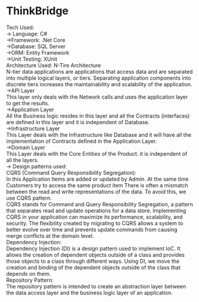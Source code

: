 # ThinkBridge

Tech Used: \
-> Language: C# \
     ->Framework: .Net Core\
->Database: SQL Server\
->ORM: Entity Framework\
->Unit Testing: XUnit \
Architecture Used:
    N-Tire Architecture\
	N-tier data applications are applications that access data and are separated into multiple logical layers, or tiers. Separating application components into discrete tiers increases the maintainability and scalability of the application.\
     ->API Layer\
	This layer only deals with the Network calls and uses the application layer to get the results.\
     ->Application Layer\
All the Business logic resides in this layer and all the Contracts (interfaces) are defined in this layer and it is independent of Database.\
     ->Infrastructure Layer\
This Layer deals with the Infrastructure like Database and it will have all the implementation of Contracts defined in the Application Layer.\
      ->Domain Layer\
	This Layer deals with the Core Entities of the Product. it is independent of all the layers.\
-> Design patterns used:\
   CQRS (Command Query Responsibility Segregation):\
	In this Application Items are added or updated by Admin. At the same time Customers try to access the same product item There is often a mismatch between the read and write representations of the data. To avoid this, we use CQRS pattern.\
	CQRS stands for Command and Query Responsibility Segregation, a pattern that separates read and update operations for a data store. Implementing CQRS in your application can maximize its performance, scalability, and security. The flexibility created by migrating to CQRS allows a system to better evolve over time and prevents update commands from causing merge conflicts at the domain level.\
    Dependency Injection:\
Dependency Injection (DI) is a design pattern used to implement IoC. It allows the creation of dependent objects outside of a class and provides those objects to a class through different ways. Using DI, we move the creation and binding of the dependent objects outside of the class that depends on them.\
   Repository Pattern:\
	The repository pattern is intended to create an abstraction layer between the data access layer and the business logic layer of an application.
